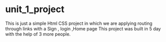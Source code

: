 # unit_1_project
This is just a simple Html CSS project in which we are applying routing through links with a Sign , login ,Home page
This project was built in 5 day with the help of 3 more people. 
